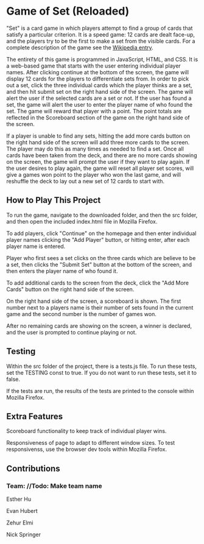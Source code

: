 # Game of Set (Reloaded)
"Set" is a card game in which players attempt to find a group of cards that satisfy a particular criterion. It is a speed game: 12 cards are dealt face-up, and the players try to be the first to make a set from the visible cards. For a complete description of the game see the [Wikipedia entry](<https://en.wikipedia.org/wiki/Set_(card_game)>).

The entirety of this game is programmed in JavaScript, HTML, and CSS. It is a web-based game that starts with the user entering individual player names. After clicking continue at the bottom of the screen, the game will display 12 cards for the players to differentiate sets from. In order to pick out a set, click the three individual cards which the player thinks are a set, and then hit submit set on the right hand side of the screen. The game will alert the user if the selected cards are a set or not. If the user has found a set, the game will alert the user to enter the player name of who found the set. The game will reward that player with a point. The point totals are reflected in the Scoreboard section of the game on the right hand side of the screen. 

If a player is unable to find any sets, hitting the add more cards button on the right hand side of the screen will add three more cards to the screen. The player may do this as many times as needed to find a set. Once all cards have been taken from the deck, and there are no more cards showing on the screen, the game will prompt the user if they want to play again. If the user desires to play again, the game will reset all player set scores, will give a games won point to the player who won the last game, and will reshuffle the deck to lay out a new set of 12 cards to start with. 

## How to Play This Project

To run the game, navigate to the downloaded folder, and then the src folder, and then open the included index.html file in Mozilla Firefox.

To add players, click "Continue" on the homepage and then enter individual player names clicking the "Add Player" button, or hitting enter, after each player name is entered.

Player who first sees a set clicks on the three cards which are believe to be a set, then clicks the "Submit Set" button at the bottom of the screen, and then enters the player name of who found it.

To add additional cards to the screen from the deck, click the "Add More Cards" button on the right hand side of the screen.

On the right hand side of the screen, a scoreboard is shown. The first number next to a players name is their number of sets found in the current game and the second number is the number of games won. 

After no remaining cards are showing on the screen, a winner is declared, and the user is prompted to continue playing or not. 

## Testing

Within the src folder of the project, there is a tests.js file. To run these tests, set the TESTING const to true. If you do not want to run these tests, set it to false. 

If the tests are run, the results of the tests are printed to the console within Mozilla Firefox.

## Extra Features

Scoreboard functionality to keep track of individual player wins.

Responsiveness of page to adapt to different window sizes. To test responsivenss, use the browser dev tools within Mozilla Firefox.

## Contributions

### Team: //Todo: Make team name

Esther Hu

Evan Hubert

Zehur Elmi

Nick Springer


